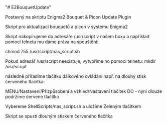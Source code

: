 "# E2BouquetUpdate"

Postavný na skriptu Enigma2 Bouquet & Picon Update Plugin

Skript pro aktualizaci bouquetů a picon v systému Enigma2

Skript nakopírujeme do adresáře /usr/script v našem boxu a například pomocí telnetu mu dáme práva na spouštění:

chmod 755 /usr/script/nas_script.sh

Pokud adresář /usr/script neexistuje, vytvoříme ho pomocí telnetu:
mkdir /usr/script

následně přiřadíme tlačítku dálkového ovládání např. na dlouhý stisk červeného tlačítka:

MENU/Nastavení/Přizpůsobení a vzhled/Nastavení tlačítek DO   - nyní dlouze podržíme červené tlačítko

Vybereme ShellScripts/nas_script.sh a uložíme Zeleným tlačítkem

Skript se spustí dlouhým stiskem červeného tlačítka
